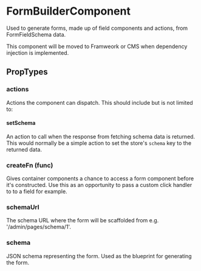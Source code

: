# FormBuilderComponent

Used to generate forms, made up of field components and actions, from FormFieldSchema data.

This component will be moved to Framweork or CMS when dependency injection is implemented.

## PropTypes

### actions

Actions the component can dispatch. This should include but is not limited to:

#### setSchema

An action to call when the response from fetching schema data is returned. This would normally be a simple action to set the store's `schema` key to the returned data.

### createFn (func)

Gives container components a chance to access a form component before it's constructed. Use this as an opportunity to pass a custom click handler to to a field for example.

### schemaUrl

The schema URL where the form will be scaffolded from e.g. '/admin/pages/schema/1'.

### schema

JSON schema representing the form. Used as the blueprint for generating the form.
